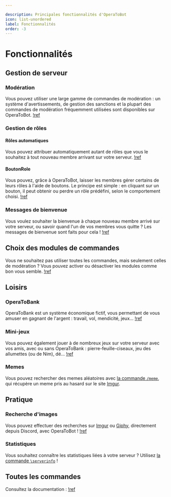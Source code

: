 ```yaml
---

description: Principales fonctionnalités d'OperaToBot
icon: list-unordered
label: Fonctionnalités
order: -3
---
```


# Fonctionnalités

## Gestion de serveur
### Modération 
Vous pouvez utiliser une large gamme de commandes de modération : un système d'avertissements, de gestion des sanctions et la plupart des commandes de modération fréquemment utilisées sont disponibles sur OperaToBot.
[!ref](/docs/moderation.md)

### Gestion de rôles
#### Rôles automatiques
Vous pouvez attribuer automatiquement autant de rôles que vous le souhaitez à tout nouveau membre arrivant sur votre serveur.
[!ref](/docs/settings/autorole.md)

#### BoutonRole
Vous pouvez, grâce à OperaToBot, laisser les membres gérer certains de leurs rôles à l'aide de boutons. Le principe est simple : en cliquant sur un bouton, il peut obtenir ou perdre un rôle prédéfini, selon le comportement choisi.
[!ref](/docs/settings/buttonrole.md)

### Messages de bienvenue 
Vous voulez souhaiter la bienvenue à chaque nouveau membre arrivé sur votre serveur, ou savoir quand l'un de vos membres vous quitte ? Les messages de bienvenue sont faits pour cela !
[!ref](/docs/settings/messages.md)

## Choix des modules de commandes
Vous ne souhaitez pas utiliser toutes les commandes, mais seulement celles de modération ? Vous pouvez activer ou désactiver les modules comme bon vous semble.
[!ref](/docs/settings/modules.md)

## Loisirs
### OperaToBank
OperaToBank est un système économique fictif, vous permettant de vous amuser en gagnant de l'argent : travail, vol, mendicité, jeux... 
[!ref](/docs/bank.md)

### Mini-jeux
Vous pouvez également jouer à de nombreux jeux sur votre serveur avec vos amis, avec ou sans OperaToBank : pierre-feuille-ciseaux, jeu des allumettes (ou de Nim), dé...
[!ref](/docs/games.md)

### Memes
Vous pouvez rechercher des memes aléatoires avec [la commande `/meme`](/docs/commands.md#meme), qui récupère un meme pris au hasard sur le site [Imgur](imgur.com).

## Pratique
### Recherche d'images
Vous pouvez effectuer des recherches sur [Imgur](http://imgur.com) ou [Giphy](http://giphy.com), directement depuis Discord, avec OperaToBot !
[!ref](/docs/pics.md)

### Statistiques
Vous souhaitez connaître les statistiques liées à votre serveur ? Utilisez [la commande `\serverinfo`](/docs/commands.md#serverinfo) !

## Toutes les commandes
Consultez la documentation :
[!ref](/docs/commands.md)